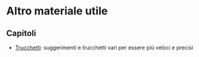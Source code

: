 # Altro materiale utile

## Capitoli

- [Trucchetti](./01_trucchetti.md): suggerimenti e trucchetti vari per essere più veloci e precisi